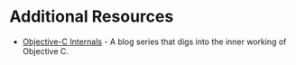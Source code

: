 # Additional Resources

* [Objective-C Internals](https://alwaysprocessing.blog/series/objc-internals) - A blog series that digs into the inner working of Objective C.